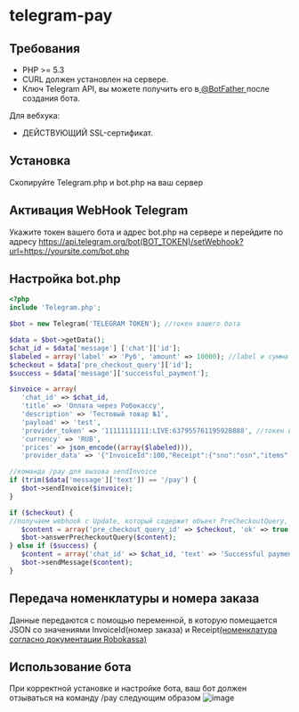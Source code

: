 # telegram-pay

Требования
---------

* PHP >= 5.3
* CURL должен установлен на сервере.
* Ключ Telegram API, вы можете получить его в[ @BotFather ](https://core.telegram.org/bots#botfather) после создания бота.

Для вебхука:
* ДЕЙСТВУЮЩИЙ SSL-сертификат.

Установка
---------

Скопируйте Telegram.php и bot.php на ваш сервер

Активация WebHook Telegram
---------

Укажите токен вашего бота и адрес bot.php на сервере и перейдите по адресу https://api.telegram.org/bot(BOT_TOKEN)/setWebhook?url=https://yoursite.com/bot.php

Настройка bot.php
---------
 
 ```php
 <?php
include 'Telegram.php';

$bot = new Telegram('TELEGRAM TOKEN'); //токен вашего бота

$data = $bot->getData();
$chat_id = $data['message'] ['chat']['id'];
$labeled = array('label' => 'Руб', 'amount' => 10000); //label и сумма заказа
$checkout = $data['pre_checkout_query']['id'];
$success = $data['message']['successful_payment'];

$invoice = array(
    'chat_id' => $chat_id,
    'title' => 'Оплата через Робокассу',
    'description' => 'Тестовый товар №1',
    'payload' => 'test',
    'provider_token' => '11111111111:LIVE:637955761195928888', //токен выданный через бот Robokassa
    'currency' => 'RUB',
    'prices' => json_encode((array($labeled))),
    'provider_data' => '{"InvoiceId":100,"Receipt":{"sno":"osn","items":[{"name":"Товар","quantity":1,"sum":100,"tax":"vat110","payment_method":"full_payment","payment_object":"commodity","nomenclature_code":"123456"}]}}'); //номер заказа и товарная номенклатура

//команда /pay для вызова sendInvoice
if (trim($data['message']['text']) == '/pay') {
    $bot->sendInvoice($invoice);
}

if ($checkout) {
//получаем webhook с Update, который содержит объект PreCheckoutQuery, после чего вызываем метод answerPreCheckoutQuery
    $content = array('pre_checkout_query_id' => $checkout, 'ok' => true);
    $bot->answerPrecheckoutQuery($content);
} else if ($success) {
    $content = array('chat_id' => $chat_id, 'text' => 'Successful payment');
    $bot->sendMessage($content);
}
```

Передача номенклатуры и номера заказа
---------

Данные передаются с помощью переменной, в которую помещается JSON со значениями InvoiceId(номер заказа) и Receipt[(номенклатура согласно документации Robokassa)](https://docs.robokassa.ru/fiscalization/)

Использование бота
---------

При корректной установке и настройке бота, ваш бот должен отзываться на команду /pay следующим образом
![image](https://user-images.githubusercontent.com/73853919/189113280-2b7a204d-bcfb-42de-963e-32755f194f24.png)


